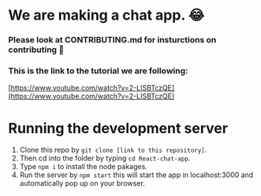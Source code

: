 # We are making a chat app. 😂

### Please look at CONTRIBUTING.md for insturctions on contributing 💙

### This is the link to the tutorial we are following:
[https://www.youtube.com/watch?v=2-LISBTczQE](https://www.youtube.com/watch?v=2-LISBTczQE)

# Running the development server
  1. Clone this repo by `git clone [link to this repository]`.
  2. Then cd into the folder by typing `cd React-chat-app`.
  3. Type `npm i` to install the node pakages.
  4. Run the server by `npm start` this will start the app in localhost:3000 and automatically pop up on your browser.
